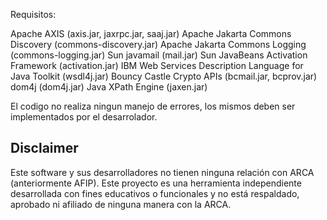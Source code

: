 Requisitos:

Apache AXIS (axis.jar, jaxrpc.jar, saaj.jar)
Apache Jakarta Commons Discovery (commons-discovery.jar)
Apache Jakarta Commons Logging (commons-logging.jar)
Sun javamail (mail.jar)
Sun JavaBeans Activation Framework (activation.jar)
IBM Web Services Description Language for Java Toolkit (wsdl4j.jar)
Bouncy Castle Crypto APIs (bcmail.jar, bcprov.jar)
dom4j (dom4j.jar)
Java XPath Engine (jaxen.jar)

El codigo no realiza ningun manejo de errores, los mismos deben
ser implementados por el desarrolador.

## Disclaimer

Este software y sus desarrolladores no tienen ninguna relación con ARCA (anteriormente AFIP). Este proyecto es una herramienta independiente desarrollada con fines educativos o funcionales y no está respaldado, aprobado ni afiliado de ninguna manera con la ARCA.
